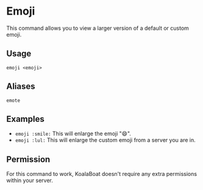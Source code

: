 # Emoji
This command allows you to view a larger version of a default or custom emoji.

## Usage
`emoji <emoji>`

## Aliases
`emote`

## Examples
- `emoji :smile:` This will enlarge the emoji ":smile:".
- `emoji :lul:` This will enlarge the custom emoji from a server you are in.

## Permission
For this command to work, KoalaBoat doesn't require any extra permissions within your server.